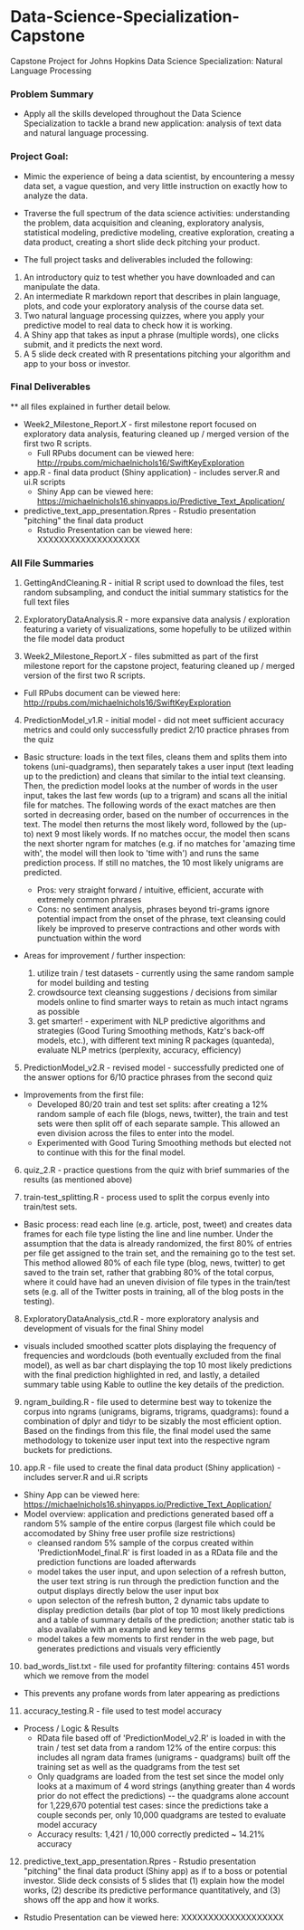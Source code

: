 # Data-Science-Specialization-Capstone
Capstone Project for Johns Hopkins Data Science Specialization: Natural Language Processing

### Problem Summary
- Apply all the skills developed throughout the Data Science Specialization to tackle a brand new application: analysis of text data and natural language processing.

### Project Goal:
- Mimic the experience of being a data scientist, by encountering a messy data set, a vague question, and very little instruction on exactly how to analyze the data. 
- Traverse the full spectrum of the data science activities: understanding the problem, data acquisition and cleaning, exploratory analysis, statistical modeling, predictive modeling, creative exploration, creating a data product, creating a short slide deck pitching your product.

- The full project tasks and deliverables included the following:
1. An introductory quiz to test whether you have downloaded and can manipulate the data.
2. An intermediate R markdown report that describes in plain language, plots, and code your exploratory analysis of the course data set.
3. Two natural language processing quizzes, where you apply your predictive model to real data to check how it is working.
4. A Shiny app that takes as input a phrase (multiple words), one clicks submit, and it predicts the next word.
5. A 5 slide deck created with R presentations pitching your algorithm and app to your boss or investor.

### Final Deliverables
** all files explained in further detail below.
- Week2_Milestone_Report.*X* - first milestone report focused on exploratory data analysis, featuring cleaned up / merged version of the first two R scripts.
    - Full RPubs document can be viewed here: http://rpubs.com/michaelnichols16/SwiftKeyExploration 
- app.R - final data product (Shiny application) - includes server.R and ui.R scripts
    - Shiny App can be viewed here: https://michaelnichols16.shinyapps.io/Predictive_Text_Application/
- predictive_text_app_presentation.Rpres - Rstudio presentation "pitching" the final data product
    - Rstudio Presentation can be viewed here: XXXXXXXXXXXXXXXXXXX

### All File Summaries
1. GettingAndCleaning.R - initial R script used to download the files, test random subsampling, and conduct the initial summary statistics for the full text files

2. ExploratoryDataAnalysis.R - more expansive data analysis / exploration featuring a variety of visualizations, some hopefully to be utilized within the file model data product

3. Week2_Milestone_Report.*X* - files submitted as part of the first milestone report for the capstone project, featuring cleaned up / merged version of the first two R scripts.
- Full RPubs document can be viewed here: http://rpubs.com/michaelnichols16/SwiftKeyExploration

4. PredictionModel_v1.R - initial model - did not meet sufficient accuracy metrics and could only successfully predict 2/10 practice phrases from the quiz

- Basic structure: loads in the text files, cleans them and splits them into tokens (uni-quadgrams), then separately takes a user input (text leading up to the prediction) and cleans that similar to the intial text cleansing. Then, the prediction model looks at the number of words in the user input, takes the last few words (up to a trigram) and scans all the initial file for matches. The following words of the exact matches are then sorted in decreasing order, based on the number of occurrences in the text. The model then returns the most likely word, followed by the (up-to) next 9 most likely words. If no matches occur, the model then scans the next shorter ngram for matches (e.g. if no matches for 'amazing time with', the model will then look to 'time with') and runs the same prediction process. If still no matches, the 10 most likely unigrams are predicted. 

    - Pros: very straight forward / intuitive, efficient, accurate with extremely common phrases
    - Cons: no sentiment analysis, phrases beyond tri-grams ignore potential impact from the onset of the phrase, text cleansing could likely be improved to preserve contractions and other words with punctuation within the word

- Areas for improvement / further inspection: 
    1. utilize train / test datasets - currently using the same random sample for model building and testing
    2. crowdsource text cleansing suggestions / decisions from similar models online to find smarter ways to retain as much intact ngrams as possible
    3. get smarter! - experiment with NLP predictive algorithms and strategies (Good Turing Smoothing methods, Katz's back-off models, etc.), with different text mining R packages (quanteda), evaluate NLP metrics (perplexity, accuracy, efficiency)

5. PredictionModel_v2.R - revised model - successfully predicted one of the answer options for 6/10 practice phrases from the second quiz 

- Improvements from the first file:
    - Developed 80/20 train and test set splits: after creating a 12% random sample of each file (blogs, news, twitter), the train and test sets were then split off of each separate sample. This allowed an even division across the files to enter into the model.
    - Experimented with Good Turing Smoothing methods but elected not to continue with this for the final model.

6. quiz_2.R - practice questions from the quiz with brief summaries of the results (as mentioned above)

7. train-test_splitting.R - process used to split the corpus evenly into train/test sets.
- Basic process: read each line (e.g. article, post, tweet) and creates data frames for each file type listing the line and line number. Under the assumption that the data is already randomized, the first 80% of entries per file get assigned to the train set, and the remaining go to the test set. This method allowed 80% of each file type (blog, news, twitter) to get saved to the train set, rather that grabbing 80% of the total corpus, where it could have had an uneven division of file types in the train/test sets (e.g. all of the Twitter posts in training, all of the blog posts in the testing). 

8. ExploratoryDataAnalysis_ctd.R - more exploratory analysis and development of visuals for the final Shiny model
- visuals included smoothed scatter plots displaying the frequency of frequencies and wordclouds (both eventually excluded from the final model), as well as bar chart displaying the top 10 most likely predictions with the final prediction highlighted in red, and lastly, a detailed summary table using Kable to outline the key details of the prediction.
   
9. ngram_building.R - file used to determine best way to tokenize the corpus into ngrams (unigrams, bigrams, trigrams, quadgrams): found a combination of dplyr and tidyr to be sizably the most efficient option. Based on the findings from this file, the final model used the same methodology to tokenize user input text into the respective ngram buckets for predictions.  

10. app.R - file used to create the final data product (Shiny application) - includes server.R and ui.R scripts
- Shiny App can be viewed here: https://michaelnichols16.shinyapps.io/Predictive_Text_Application/
- Model overview: application and predictions generated based off a random 5% sample of the entire corpus (largest file which could be accomodated by Shiny free user profile size restrictions)
    - cleansed random 5% sample of the corpus created within 'PredictionModel_final.R' is first loaded in as a RData file and the prediction functions are loaded afterwards
    - model takes the user input, and upon selection of a refresh button, the user text string is run through the prediction function and the output displays directly below the user input box
    - upon selecton of the refresh button, 2 dynamic tabs update to display prediction details (bar plot of top 10 most likely predictions and a table of summary details of the prediction; another static tab is also available with an example and key terms
    - model takes a few moments to first render in the web page, but generates predictions and visuals very efficiently 

10. bad_words_list.txt - file used for profantity filtering: contains 451 words which we remove from the model
- This prevents any profane words from later appearing as predictions

11. accuracy_testing.R - file used to test model accuracy
- Process / Logic & Results
    - RData file based off of 'PredictionModel_v2.R' is loaded in with the train / test set data from a random 12% of the entire corpus: this includes all ngram data frames (unigrams - quadgrams) built off the training set as well as the quadgrams from the test set
    - Only quadgrams are loaded from the test set since the model only looks at a maximum of 4 word strings (anything greater than 4 words prior do not effect the predictions) -- the quadgrams alone account for 1,229,670 potential test cases: since the predictions take a couple seconds per, only 10,000 quadgrams are tested to evaluate model accuracy
    - Accuracy results: 1,421 / 10,000 correctly predicted ~ 14.21% accuracy
    
12. predictive_text_app_presentation.Rpres - Rstudio presentation "pitching" the final data product (Shiny app) as if to a boss or potential investor. Slide deck consists of 5 slides that (1) explain how the model works, (2) describe its predictive performance quantitatively, and (3) shows off the app and how it works.
- Rstudio Presentation can be viewed here: XXXXXXXXXXXXXXXXXXX
